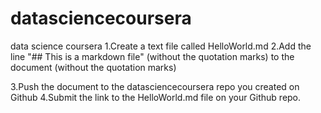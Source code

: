 # datasciencecoursera
data science coursera
1.Create a text file called HelloWorld.md
2.Add the line "## This is a markdown file" (without the quotation marks) to the document (without the quotation marks)

3.Push the document to the datasciencecoursera repo you created on Github
4.Submit the link to the HelloWorld.md file on your Github repo. 
